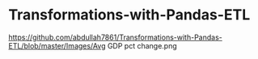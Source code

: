 # Transformations-with-Pandas-ETL

https://github.com/abdullah7861/Transformations-with-Pandas-ETL/blob/master/Images/Avg GDP pct change.png



